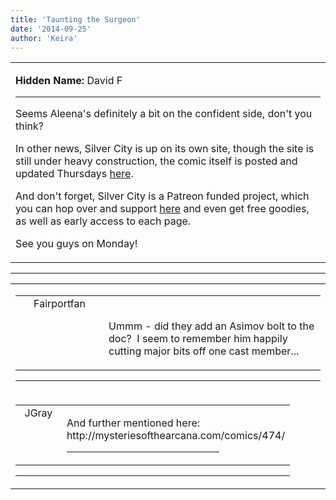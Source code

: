```yaml
---
title: 'Taunting the Surgeon'
date: '2014-09-25'
author: 'Keira'
---
```


<div>
<!-- Main content here -->
<table border="0" class="post"><tbody><tr><td>
   
   <div class="post_body">
       <p><strong>Hidden Name: </strong>David F</p><hr><p>Seems Aleena's definitely a bit on the confident side, don't you think?</p><p>In other news, Silver City is up on its own site, though the site is still under heavy construction, the comic itself is posted and updated Thursdays <a href="http://www.royalroadstudios.com" target="_blank">here</a>.</p><p>And don't forget, Silver City is a Patreon funded project, which you can hop over and support <a href="http://www.patreon.com/user?u=244206" target="_blank">here</a> and even get free goodies, as well as early access to each page.</p><p>See you guys on Monday!</p>
   </div>
   </td></tr>
   </tbody></table><hr><table style="width:100%; border:0;" class="comment_table"><tbody><tr><td width="100%"><a name=""> </a><div style="width:100%;" class="comment"><table border="0" width="100%"><tbody><tr><td align="center" valign="top" width="125">
<span class="comment_title"><center>Fairportfan<br></center><a name="1710">&nbsp;</a></span><br>
<center><img src="https://www.gravatar.com/avatar.php?gravatar_id=640ecee85efb1da2817ecf0e4fea165e&amp;default=http%3A%2F%2Fmysteriesofthearcana.com%2Ftemplates%2Fmain%2Fimages%2Favatar.gif&amp;size=80&amp;rating=g" border="0" alt=""></center>
</td>
<td valign="top">


<p class="comment_text"> </p><p class="comment_text"><br> Ummm - did they add an Asimov bolt to the doc? &nbsp;I seem to remember him happily cutting major bits off one cast member...&nbsp;</p>
 

</td></tr></tbody></table>
<hr></div></td></tr><tr><td width="100%"><a name=""> </a><div style="width:90%;" class="comment2"><table border="0" width="100%"><tbody><tr><td align="center" valign="top" width="125">
<span class="comment_title"><center>JGray</center><a name="1712">&nbsp;</a></span><br>
<center><img src="https://www.gravatar.com/avatar.php?gravatar_id=3de6483cf7ef4947f33483faa590f1a0&amp;default=http%3A%2F%2Fmysteriesofthearcana.com%2Ftemplates%2Fmain%2Fimages%2Favatar.gif&amp;size=100&amp;rating=g" border="0" alt=""></center>
</td>
<td valign="top">


<p class="comment_text"> </p><p class="comment_text">And further mentioned here: http://mysteriesofthearcana.com/comics/474/</p>
 <hr width="70%">

</td></tr></tbody></table>
<hr></div></td></tr></tbody></table>
<!-- End main content -->
              </div>
